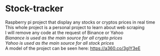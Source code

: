 # Stock-tracker
Raspberry pi project that display any stocks or cryptos prices in real time  
This whole project is a personal project to learn about web scraping  
I will remove any code at the request of Binance or Yahoo  
*Bianance is used as the main source for all crypto prices*  
*Yahoo is used as the main source for all stock prices*  
A model of the project can be seen here: https://a360.co/3glY3eE  
